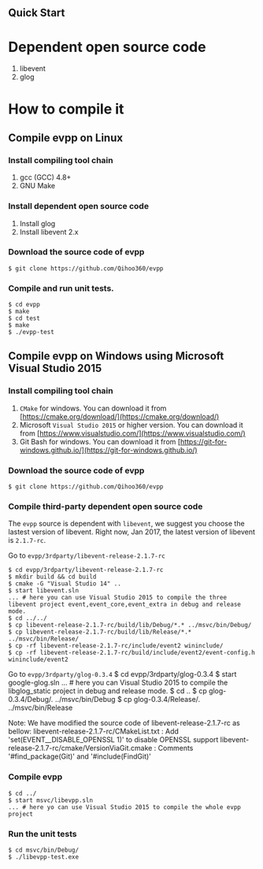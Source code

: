 Quick Start
---

# Dependent open source code

1. libevent
2. glog 

# How to compile it

## Compile evpp on Linux

### Install compiling tool chain
1. gcc (GCC) 4.8+
2. GNU Make

### Install dependent open source code

1. Install glog
2. Install libevent 2.x

### Download the source code of evpp

	$ git clone https://github.com/Qihoo360/evpp

### Compile and run unit tests.
	
	$ cd evpp
	$ make
	$ cd test
	$ make
	$ ./evpp-test
	
## Compile evpp on Windows using Microsoft Visual Studio 2015

### Install compiling tool chain

1. `CMake` for windows. You can download it from [https://cmake.org/download/](https://cmake.org/download/)
2. Microsoft `Visual Studio 2015` or higher version. You can download it from [https://www.visualstudio.com/](https://www.visualstudio.com/)
3. Git Bash for windows. You can download it from [https://git-for-windows.github.io/](https://git-for-windows.github.io/)

### Download the source code of evpp

	$ git clone https://github.com/Qihoo360/evpp

### Compile third-party dependent open source code

The `evpp` source is dependent with `libevent`, we suggest you choose the lastest version of libevent. 
Right now, Jan 2017, the latest version of libevent is `2.1.7-rc`.

Go to `evpp/3rdparty/libevent-release-2.1.7-rc`

	$ cd evpp/3rdparty/libevent-release-2.1.7-rc
	$ mkdir build && cd build
	$ cmake -G "Visual Studio 14" ..
	$ start libevent.sln
	... # here you can use Visual Studio 2015 to compile the three libevent project event,event_core,event_extra in debug and release mode.
	$ cd ../../
	$ cp libevent-release-2.1.7-rc/build/lib/Debug/*.* ../msvc/bin/Debug/
	$ cp libevent-release-2.1.7-rc/build/lib/Release/*.* ../msvc/bin/Release/
	$ cp -rf libevent-release-2.1.7-rc/include/event2 wininclude/
	$ cp -rf libevent-release-2.1.7-rc/build/include/event2/event-config.h wininclude/event2

Go to `evpp/3rdparty/glog-0.3.4`
	$ cd evpp/3rdparty/glog-0.3.4
	$ start google-glog.sln
	... # here you can Visual Studio 2015 to compile the libglog_static project in debug and release mode.
	$ cd ..
	$ cp glog-0.3.4/Debug/*.* ../msvc/bin/Debug
	$ cp glog-0.3.4/Release/*.* ../msvc/bin/Release

Note: We have modified the source code of libevent-release-2.1.7-rc as bellow:
	libevent-release-2.1.7-rc/CMakeList.txt : Add 'set(EVENT__DISABLE_OPENSSL 1)' to disable OPENSSL support
	libevent-release-2.1.7-rc/cmake/VersionViaGit.cmake : Comments '#find_package(Git)' and '#include(FindGit)'

### Compile evpp

	$ cd ../
	$ start msvc/libevpp.sln
	... # here yo can use Visual Studio 2015 to compile the whole evpp project

### Run the unit tests

	$ cd msvc/bin/Debug/
	$ ./libevpp-test.exe
